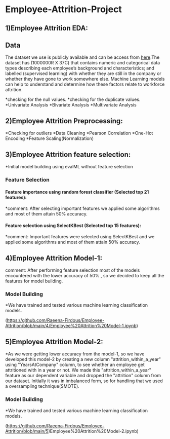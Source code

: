 # Employee-Attrition-Project
## 1)Employee Attrition EDA:
## Data
The dataset we use is publicly available and can be access from [here](https://excelbianalytics.com/wp/downloads-21-sample-csv-files-data-sets-for-testing-till-5-million-records-hr-analytics-for-attrition/).The dataset has (1000000R X 37C) that contains numeric and categorical data types describing each employee’s background and characteristics; and labelled (supervised learning) with whether they are still in the company or whether they have gone to work somewhere else. Machine Learning models can help to understand and determine how these factors relate to workforce attrition. 

*checking for the null values.
*checking for the duplicate values.
*Univariate Analysis
*Bivariate Analysis
*Multivariate Analysis
## 2)Employee Attrition Preprocessing:
*Checking for outliers
*Data Cleaning
*Pearson Correlation
*One-Hot Encoding
*Feature Scaling(Normalization)
## 3)Employee Attrition feature selection:
*Initial model building using evalML without feature selection
### Feature Selection
#### Feature importance using random forest classifier (Selected top 21 features):
*comment: After selecting important features we applied some algorithms and most of them attain 50% accuracy.

#### Feature selection using SelectKBest (Selected top 15 features):
*comment: Important features were selected using SelectKBest and we applied some algorithms and most of them attain 50% accuracy.

## 4)Employee Attrition Model-1:
comment: After performing feature selection most of the models encountered with the lower accuracy of 50% , so we decided to keep all the features for model building.

### Model Building
*We have trained and tested various machine learning classification models.

(https://github.com/Raeena-Firdous/Employee-Attrition/blob/main/4/Employee%20Attrition%20Model-1.ipynb)

## 5)Employee Attrition Model-2:
*As we were getting lower accuracy from the model-1, so we have developed this model-2 by creating a new column "attrition_within_a_year" using "YearsAtCompany" column, to see whether an employee get attritioned with in a year or not. We made this "attrition_within_a_year" feature as our dependent variable and dropped the "attrition" column from our dataset. Initially it was in imbalanced form, so for handling that we used a oversampling technique(SMOTE).

### Model Building
*We have trained and tested various machine learning classification models.

(https://github.com/Raeena-Firdous/Employee-Attrition/blob/main/5)Employee%20Attrition%20Model-2.ipynb)
